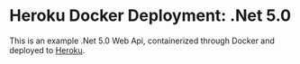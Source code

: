 # Heroku Docker Deployment: .Net 5.0

This is an example .Net 5.0 Web Api, containerized through Docker and deployed to [Heroku](https://josephkingca-heroku.herokuapp.com/WeatherForecast).